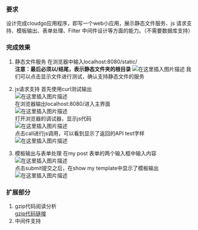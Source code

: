 ### 要求
设计完成cloudgo应用程序，即写一个web小应用，展示静态文件服务、js 请求支持、模板输出、表单处理、Filter 中间件设计等方面的能力。（不需要数据库支持）

### 完成效果
 1. 静态文件服务
在浏览器中输入localhost:8080/static/  
**注意：最后必须以/结尾，表示静态文件夹的根目录**
![在这里插入图片描述](https://img-blog.csdnimg.cn/20181115172102251.png)
我们可以点击显示文件进行测试，确认支持静态文件的服务  

 2. js请求支持
首先使用curl测试输出  
![在这里插入图片描述](https://img-blog.csdnimg.cn/20181115172832322.png)  
在浏览器输出localhost:8080/进入主界面  
![在这里插入图片描述](https://img-blog.csdnimg.cn/20181115172914841.png?x-oss-process=image/watermark,type_ZmFuZ3poZW5naGVpdGk,shadow_10,text_aHR0cHM6Ly9ibG9nLmNzZG4ubmV0L20wXzM3Nzc5NjA4,size_16,color_FFFFFF,t_70)  
打开浏览器的调试器，显示js代码  
![在这里插入图片描述](https://img-blog.csdnimg.cn/20181115172948468.png?x-oss-process=image/watermark,type_ZmFuZ3poZW5naGVpdGk,shadow_10,text_aHR0cHM6Ly9ibG9nLmNzZG4ubmV0L20wXzM3Nzc5NjA4,size_16,color_FFFFFF,t_70)  
点击call进行js调用，可以看到显示了返回的API test字样  
![在这里插入图片描述](https://img-blog.csdnimg.cn/20181115173041884.png?x-oss-process=image/watermark,type_ZmFuZ3poZW5naGVpdGk,shadow_10,text_aHR0cHM6Ly9ibG9nLmNzZG4ubmV0L20wXzM3Nzc5NjA4,size_16,color_FFFFFF,t_70)  

 3. 模板输出与表单处理
在my post 表单的两个输入框中输入内容  
![在这里插入图片描述](https://img-blog.csdnimg.cn/20181115173331444.png?x-oss-process=image/watermark,type_ZmFuZ3poZW5naGVpdGk,shadow_10,text_aHR0cHM6Ly9ibG9nLmNzZG4ubmV0L20wXzM3Nzc5NjA4,size_16,color_FFFFFF,t_70)  
点击submit提交之后，在show my template中显示了模板输出  
![在这里插入图片描述](https://img-blog.csdnimg.cn/20181115173435616.png?x-oss-process=image/watermark,type_ZmFuZ3poZW5naGVpdGk,shadow_10,text_aHR0cHM6Ly9ibG9nLmNzZG4ubmV0L20wXzM3Nzc5NjA4,size_16,color_FFFFFF,t_70)  

 ### 扩展部分
 1. gzip代码阅读分析  
[gzip代码链接](https://github.com/phyber/negroni-gzip/blob/master/gzip/gzip.go)
 2. 中间件支持

